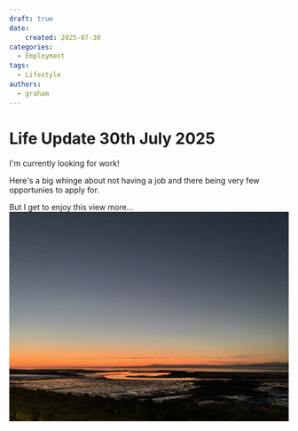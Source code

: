 ```yaml
---
draft: true
date:
    created: 2025-07-30
categories: 
  - Employment
tags: 
  - Lifestyle
authors:
  - graham
---
```


# Life Update 30th July 2025

I'm currently looking for work!

<!-- more -->

Here's a big whinge about not having a job and there being very few opportunies to apply for.

But I get to enjoy this view more...
![Morecambe Bay](profile_background_morecambe.jpg)